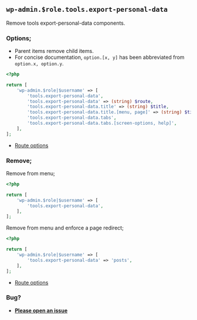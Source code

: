 ## `wp-admin.$role.tools.export-personal-data`

Remove tools export-personal-data components.

### Options;

- Parent items remove child items.
- For concise documentation, `option.[x, y]` has been abbreviated from `option.x, option.y`.

```php
<?php

return [
    'wp-admin.$role|$username' => [
        'tools.export-personal-data',
        'tools.export-personal-data' => (string) $route,
        'tools.export-personal-data.title' => (string) $title,
        'tools.export-personal-data.title.[menu, page]' => (string) $title,
        'tools.export-personal-data.tabs',
        'tools.export-personal-data.tabs.[screen-options, help]',
    ],
];
```

- [Route options](../route-options.md)

### Remove;

Remove from menu;

```php
<?php

return [
    'wp-admin.$role|$username' => [
        'tools.export-personal-data',
    ],
];
```

Remove from menu and enforce a page redirect;

```php
<?php

return [
    'wp-admin.$role|$username' => [
        'tools.export-personal-data' => 'posts',
    ],
];
```

- [Route options](../route-options.md)

### Bug?

- **[Please open an issue](https://github.com/darrenjacoby/intervention/issues/new?title=[wp-admin.tools.export-personal-data]&labels=bug&assignees=darrenjacoby)**
